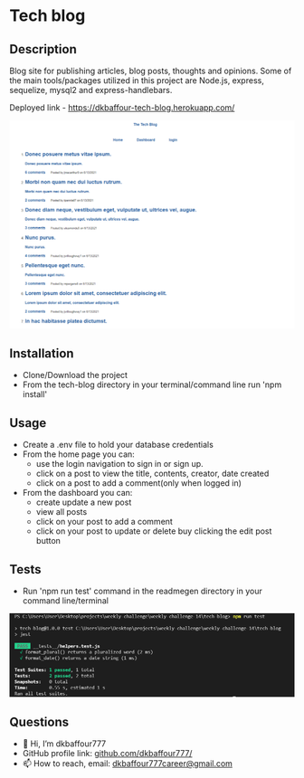 # Tech blog


## Description 

  Blog site for publishing articles, blog posts, thoughts and opinions. Some of the main tools/packages utilized in this project are Node.js, express, sequelize, mysql2 and express-handlebars.

  Deployed link - https://dkbaffour-tech-blog.herokuapp.com/

!['app'](assets/images/app.PNG)
  

## Installation

  - Clone/Download the project
  - From the tech-blog directory in your terminal/command line run 'npm install'
  
## Usage 
  - Create a .env file to hold your database credentials
  - From the home page you can:
    - use the login navigation to sign in or sign up.
    - click on a post to view the title, contents, creator, date created
    - click on a post to add a comment(only when logged in)
  - From the dashboard you can:
    - create update a new post
    - view all posts
    - click on your post to add a comment
    - click on your post to update or delete buy clicking the edit post button
  
## Tests
  - Run 'npm run test' command in the readmegen directory in your command line/terminal
  
!['test'](assets/images/tests.PNG)

## Questions
  - 👋 Hi, I’m dkbaffour777
  - GitHub profile link: [github.com/dkbaffour777/](https://github.com/dkbaffour777/)
  - 📫 How to reach, email: dkbaffour777career@gmail.com
